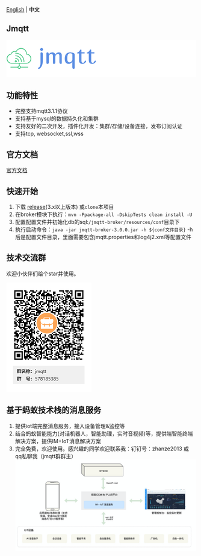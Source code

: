 [English](README.md) | **中文**
##  Jmqtt

![Jmqtt logo](jmqtt.png)

## 功能特性
* 完整支持mqtt3.1.1协议
* 支持基于mysql的数据持久化和集群
* 支持友好的二次开发，插件化开发：集群/存储/设备连接，发布订阅认证
* 支持tcp, websocket,ssl,wss

## 官方文档
[官方文档](http://www.mangdagou.com/)

## 快速开始
1. 下载 [release](https://github.com/Cicizz/jmqtt/releases)(3.x以上版本) 或`clone`本项目
2. 在broker模块下执行：`mvn -Ppackage-all -DskipTests clean install -U`
3. 配置配置文件并初始化db的sql:`/jmqtt-broker/resources/conf`目录下
4. 执行启动命令：`java -jar jmqtt-broker-3.0.0.jar -h ${conf文件目录}` -h后是配置文件目录，里面需要包含jmqtt.properties和log4j2.xml等配置文件

## 技术交流群
欢迎小伙伴们给个star并使用。

![jmqtt技术交流群](jmqtt_qq.png)

## 基于蚂蚁技术栈的消息服务
1. 提供iot端完整消息服务，接入设备管理&监控等
2. 结合蚂蚁智能能力(对话机器人，智能助理，实时音视频)等，提供端智能终端解决方案，提供IM+IoT消息解决方案
3. 完全免费，欢迎使用。感兴趣的同学欢迎联系我：钉钉号：zhanze2013 或 qq私聊我（jmqtt群群主）
![蚂蚁ccm_im_iot_消息服务](ccm_im_iot_msg_service.png)

